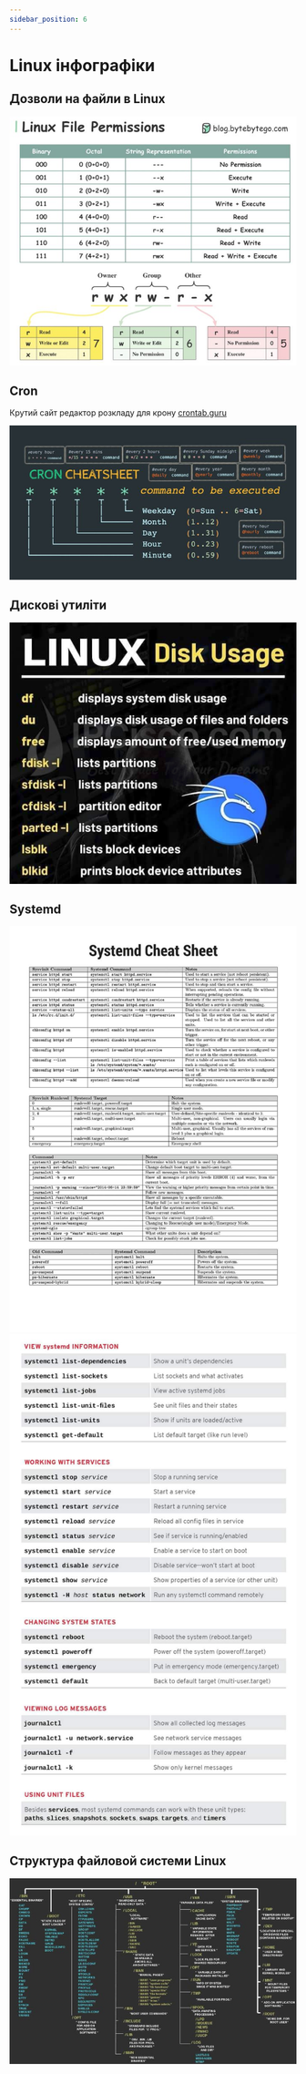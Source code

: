 ```yaml
---
sidebar_position: 6
---
```


# Linux інфографіки

## Дозволи на файли в Linux

![](./images/linux_%20file_%20permissions.png)

## Cron 

Крутий сайт редактор розкладу для крону
[crontab.guru](https://crontab.guru)

![](./images/cron.png)

## Дискові утиліти

![](./images/linux_disk_usage.png)

## Systemd

![](./images/systemd.png)
![](./images/systemd_second.png)

## Структура файловой системи Linux

![](./images/linux_%20file_%20system_%20structure.png)